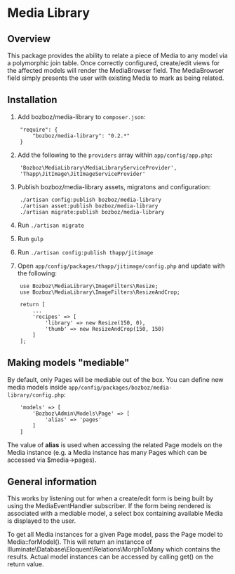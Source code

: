 # Media Library

## Overview

This package provides the ability to relate a piece of Media to any model via a polymorphic join table. Once correctly configured, create/edit views for the affected models will render the MediaBrowser field. The MediaBrowser field simply presents the user with existing Media to mark as being related.

## Installation

1. Add bozboz/media-library to `composer.json`:
```
	"require": {
		"bozboz/media-library": "0.2.*"
	}
```

2. Add the following to the `providers` array within `app/config/app.php`:
```
	'Bozboz\MediaLibrary\MediaLibraryServiceProvider',
	'Thapp\JitImage\JitImageServiceProvider'
```

3. Publish bozboz/media-library assets, migratons and configuration:
```
	./artisan config:publish bozboz/media-library
	./artisan asset:publish bozboz/media-library
	./artisan migrate:publish bozboz/media-library
```

4. Run `./artisan migrate`

5. Run `gulp`

6. Run `./artisan config:publish thapp/jitimage`

7. Open `app/config/packages/thapp/jitimage/config.php` and update with the following:
```
	use Bozboz\MediaLibrary\ImageFilters\Resize;
	use Bozboz\MediaLibrary\ImageFilters\ResizeAndCrop;

	return [
		...
		'recipes' => [
			'library' => new Resize(150, 0),
			'thumb' => new ResizeAndCrop(150, 150)
		]
	];
```

## Making models "mediable"

By default, only Pages will be mediable out of the box. You can define new media models inside `app/config/packages/bozboz/media-library/config.php`:
```
	'models' => [
		'Bozboz\Admin\Models\Page' => [
			'alias' => 'pages'
		]
	]
```

The value of **alias** is used when accessing the related Page models on the Media instance (e.g. a Media instance has many Pages which can be accessed via $media->pages).

## General information

This works by listening out for when a create/edit form is being built by using the MediaEventHandler subscriber. If the form being rendered is associated with a mediable model, a select box containing available Media is displayed to the user.

To get all Media instances for a given Page model, pass the Page model to Media::forModel(). This will return an instancce of Illuminate\Database\Eloquent\Relations\MorphToMany which contains the results. Actual model instances can be accessed by calling get() on the return value.
